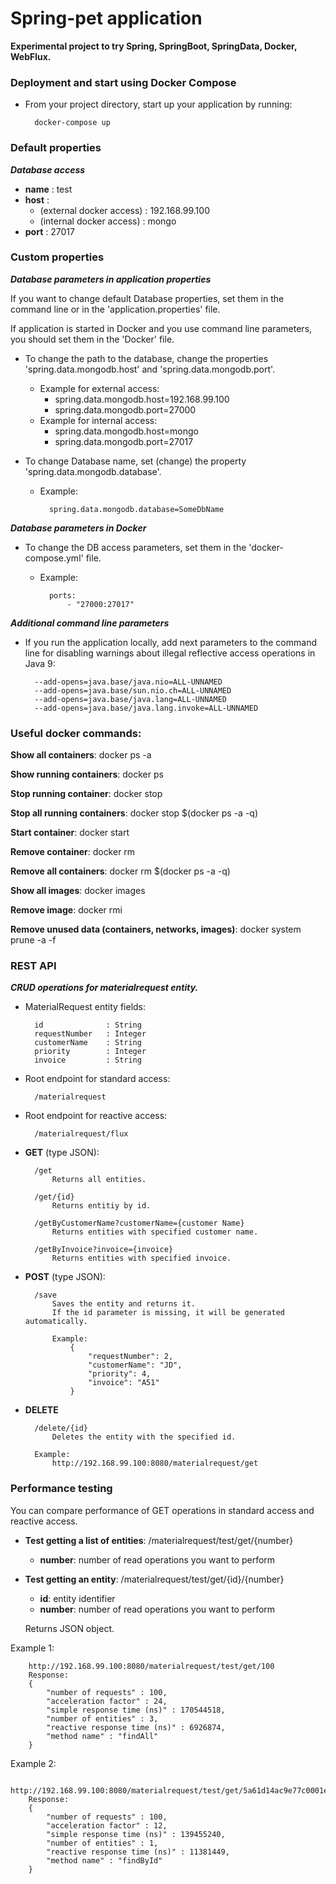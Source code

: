 # Spring-pet application

**Experimental project to try Spring, SpringBoot, SpringData, Docker, WebFlux.**
    
### **Deployment and start using Docker Compose**
- From your project directory, start up your application by running:

        docker-compose up

### Default properties
**_Database access_**
- **name** : test
- **host** :
    - (external docker access) : 192.168.99.100
    - (internal docker access) : mongo
- **port** : 27017

### **Custom properties**

**_Database parameters in application properties_**

If you want to change default Database properties, set them in the command line or in the 'application.properties' file.

If application is started in Docker and you use command line parameters, you should set them in the 'Docker' file.

- To change the path to the database, change the properties 'spring.data.mongodb.host' and 'spring.data.mongodb.port'.
    -  Example for external access: 
        - spring.data.mongodb.host=192.168.99.100
        - spring.data.mongodb.port=27000
    - Example for internal access: 
        - spring.data.mongodb.host=mongo
        - spring.data.mongodb.port=27017

- To change Database name, set (change) the property 'spring.data.mongodb.database'.

    - Example:

            spring.data.mongodb.database=SomeDbName

**_Database parameters in Docker_**

- To change the DB access parameters, set them in the 'docker-compose.yml' file.

    - Example:
           
            ports:
                - "27000:27017"
                

**_Additional command line parameters_**
        
- If you run the application locally, add next parameters to the command line
for disabling warnings about illegal reflective access operations in Java 9:
        
        --add-opens=java.base/java.nio=ALL-UNNAMED
        --add-opens=java.base/sun.nio.ch=ALL-UNNAMED
        --add-opens=java.base/java.lang=ALL-UNNAMED
        --add-opens=java.base/java.lang.invoke=ALL-UNNAMED
        
### **Useful docker commands**:
**Show all containers**:
    docker ps -a

**Show running containers**:
    docker ps

**Stop running container**:
    docker stop <id>

**Stop all running containers**:
    docker stop $(docker ps -a -q)

**Start container**:
    docker start <id>

**Remove container**:
    docker rm <id>

**Remove all containers**:
    docker rm $(docker ps -a -q)
        
**Show all images**:
    docker images

**Remove image**:
    docker rmi <id>

**Remove unused data (containers, networks, images)**:
    docker system prune -a -f

### **REST API**
**_CRUD operations for materialrequest entity._**

- MaterialRequest entity fields:

        id              : String
        requestNumber   : Integer
        customerName    : String
        priority        : Integer
        invoice         : String
    
- Root endpoint for standard access:

        /materialrequest

- Root endpoint for reactive access:

        /materialrequest/flux        

- **GET** (type JSON):

        /get 
            Returns all entities.
        
        /get/{id}
            Returns entitiy by id.
        
        /getByCustomerName?customerName={customer Name}
            Returns entities with specified customer name.
        
        /getByInvoice?invoice={invoice}
            Returns entities with specified invoice.

- **POST** (type JSON):

        /save
            Saves the entity and returns it.
            If the id parameter is missing, it will be generated automatically.
        
            Example:
                {
                    "requestNumber": 2,
                    "customerName": "JD",
                    "priority": 4,
                    "invoice": "A51"
                }

        
- **DELETE**

        /delete/{id}
            Deletes the entity with the specified id.

        Example:
            http://192.168.99.100:8080/materialrequest/get
        
### **Performance testing**
You can compare performance of GET operations in standard access and reactive access.
    
- **Test getting a list of entities**: /materialrequest/test/get/{number}
    - **number**: number of read operations you want to perform

- **Test getting an entity**: /materialrequest/test/get/{id}/{number}
    - **id**: entity identifier
    - **number**: number of read operations you want to perform
    
    Returns JSON object.
    
Example 1:

        http://192.168.99.100:8080/materialrequest/test/get/100
        Response:
        {
            "number of requests" : 100,
            "acceleration factor" : 24,
            "simple response time (ns)" : 170544518,
            "number of entities" : 3,
            "reactive response time (ns)" : 6926874,
            "method name" : "findAll"
        }
    
Example 2:

        http://192.168.99.100:8080/materialrequest/test/get/5a61d14ac9e77c0001ee832e/100
        Response:
        {
            "number of requests" : 100,
            "acceleration factor" : 12,
            "simple response time (ns)" : 139455240,
            "number of entities" : 1,
            "reactive response time (ns)" : 11381449,
            "method name" : "findById"
        }
